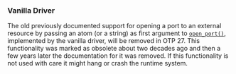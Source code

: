 ### Vanilla Driver

The old previously documented support for opening a port to an external resource
by passing an atom (or a string) as first argument to
[`open_port()`](`erlang:open_port/2`), implemented by the vanilla driver, will
be removed in OTP 27. This functionality was marked as obsolete about two
decades ago and then a few years later the documentation for it was removed. If
this functionality is not used with care it might hang or crash the runtime
system.
